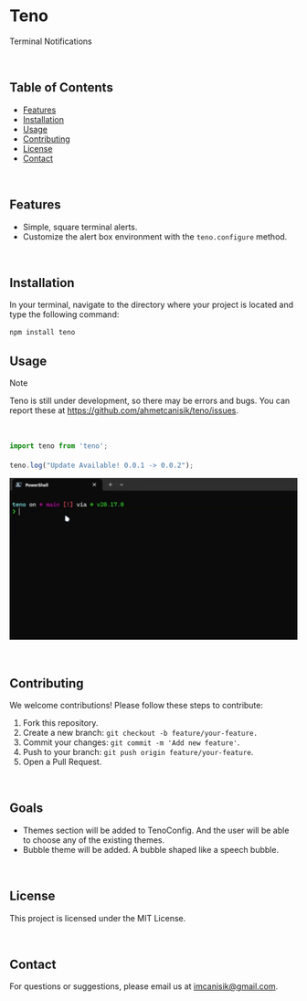 # Teno

Terminal Notifications

<br>

## Table of Contents
- [Features](#features)
- [Installation](#installation)
- [Usage](#usage)
- [Contributing](#contributing)
- [License](#license)
- [Contact](#contact)

<br>

## Features
- Simple, square terminal alerts.
- Customize the alert box environment with the `teno.configure` method.

<br>

## Installation

In your terminal, navigate to the directory where your project is located and type the following command:
```bash
npm install teno
```

## Usage

> [!NOTE]
> Teno is still under development, so there may be errors and bugs. You can report these at https://github.com/ahmetcanisik/teno/issues.

<br>

```js
import teno from 'teno';

teno.log("Update Available! 0.0.1 -> 0.0.2");
```

![Teno Preview](https://raw.githubusercontent.com/ahmetcanisik/teno/main/preview.gif)

<br>

## Contributing

We welcome contributions! Please follow these steps to contribute:

1. Fork this repository.
2. Create a new branch: `git checkout -b feature/your-feature.`
3. Commit your changes: `git commit -m 'Add new feature'`.
4. Push to your branch: `git push origin feature/your-feature`.
5. Open a Pull Request.

<br>

## Goals
- Themes section will be added to TenoConfig. And the user will be able to choose any of the existing themes.
- Bubble theme will be added. A bubble shaped like a speech bubble.

<br>

## License

This project is licensed under the MIT License.

<br>

## Contact

For questions or suggestions, please email us at <a href="mailto:imcanisik@gmail.com">imcanisik@gmail.com</a>.